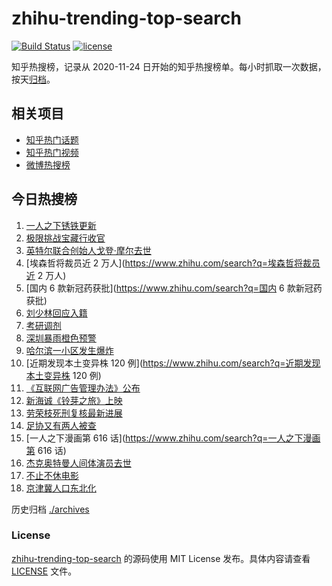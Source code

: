 # zhihu-trending-top-search

[![Build Status](https://github.com/justjavac/zhihu-trending-top-search/workflows/ci/badge.svg?branch=main)](https://github.com/justjavac/zhihu-trending-top-search/actions)
[![license](https://img.shields.io/github/license/justjavac/zhihu-trending-top-search)](https://github.com/justjavac/zhihu-trending-top-search/blob/main/LICENSE)

知乎热搜榜，记录从 2020-11-24
日开始的知乎热搜榜单。每小时抓取一次数据，按天[归档](./archives)。

## 相关项目

- [知乎热门话题](https://github.com/justjavac/zhihu-trending-hot-questions)
- [知乎热门视频](https://github.com/justjavac/zhihu-trending-hot-video)
- [微博热搜榜](https://github.com/justjavac/weibo-trending-hot-search)

## 今日热搜榜

<!-- BEGIN -->
<!-- 最后更新时间 Sat Mar 25 2023 23:11:27 GMT+0800 (China Standard Time) -->

1. [一人之下锈铁更新](https://www.zhihu.com/search?q=一人之下锈铁更新)
1. [极限挑战宝藏行收官](https://www.zhihu.com/search?q=极限挑战宝藏行收官)
1. [英特尔联合创始人戈登·摩尔去世](https://www.zhihu.com/search?q=英特尔联合创始人戈登·摩尔去世)
1. [埃森哲将裁员近 2 万人](https://www.zhihu.com/search?q=埃森哲将裁员近 2 万人)
1. [国内 6 款新冠药获批](https://www.zhihu.com/search?q=国内 6 款新冠药获批)
1. [刘少林回应入籍](https://www.zhihu.com/search?q=刘少林回应入籍)
1. [考研调剂](https://www.zhihu.com/search?q=考研调剂)
1. [深圳暴雨橙色预警](https://www.zhihu.com/search?q=深圳暴雨橙色预警)
1. [哈尔滨一小区发生爆炸](https://www.zhihu.com/search?q=哈尔滨一小区发生爆炸)
1. [近期发现本土变异株 120 例](https://www.zhihu.com/search?q=近期发现本土变异株
   120 例)
1. [《互联网广告管理办法》公布](https://www.zhihu.com/search?q=《互联网广告管理办法》公布)
1. [新海诚《铃芽之旅》上映](https://www.zhihu.com/search?q=新海诚《铃芽之旅》上映)
1. [劳荣枝死刑复核最新进展](https://www.zhihu.com/search?q=劳荣枝死刑复核最新进展)
1. [足协又有两人被查](https://www.zhihu.com/search?q=足协又有两人被查)
1. [一人之下漫画第 616 话](https://www.zhihu.com/search?q=一人之下漫画第 616 话)
1. [杰克奥特曼人间体演员去世](https://www.zhihu.com/search?q=杰克奥特曼人间体演员去世)
1. [不止不休电影](https://www.zhihu.com/search?q=不止不休电影)
1. [京津冀人口东北化](https://www.zhihu.com/search?q=京津冀人口东北化)

<!-- END -->

历史归档 [./archives](./archives)

### License

[zhihu-trending-top-search](https://github.com/justjavac/zhihu-trending-top-search)
的源码使用 MIT License 发布。具体内容请查看 [LICENSE](./LICENSE) 文件。
